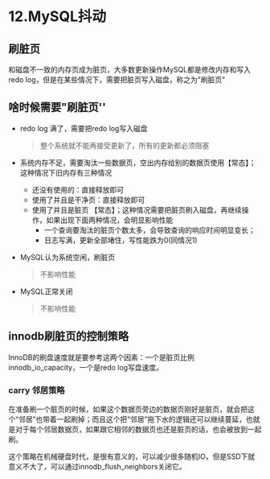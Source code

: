 # 12.MySQL抖动


## 刷脏页

和磁盘不一致的内存页成为脏页，大多数更新操作MySQL都是修改内存和写入redo log，但是在某些情况下，需要把脏页写入磁盘，称之为"刷脏页"

## 啥时候需要"刷脏页''

* redo log 满了，需要把redo log写入磁盘

  >整个系统就不能再接受更新了，所有的更新都必须阻塞

* 系统内存不足，需要淘汰一些数据页，空出内存给别的数据页使用【常态】；这种情况下旧内存有三种情况

  * 还没有使用的：直接释放即可
  * 使用了并且是干净页：直接释放即可
  * 使用了并且是脏页 【常态】；这种情况需要把脏页刷入磁盘，再继续操作，如果出现下面两种情况，会明显影响性能
    * 一个查询要淘汰的脏页个数太多，会导致查询的响应时间明显变长；
    * 日志写满，更新全部堵住，写性能跌为0(同情况1)

* MySQL认为系统空闲，刷脏页

  > 不影响性能

* MySQL正常关闭

  > 不影响性能

## innodb刷脏页的控制策略

InnoDB的刷盘速度就是要参考这两个因素：一个是脏页比例innodb_io_capacity，一个是redo log写盘速度。

### carry 邻居策略

在准备刷一个脏页的时候，如果这个数据页旁边的数据页刚好是脏页，就会把这个“邻居”也带着一起刷掉；而且这个把“邻居”拖下水的逻辑还可以继续蔓延，也就是对于每个邻居数据页，如果跟它相邻的数据页也还是脏页的话，也会被放到一起刷。

这个策略在机械硬盘时代，是很有意义的，可以减少很多随机IO，但是SSD下就意义不大了，可以通过innodb_flush_neighbors关闭它。
